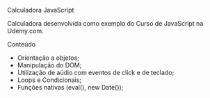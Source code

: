 Calculadora JavaScript

Calculadora desenvolvida como exemplo do Curso de JavaScript na Udemy.com.

Conteúdo

- Orientação a objetos;
- Manipulação do DOM;
- Utilização de aúdio com eventos de click e de teclado;
- Loops e Condicionais;
- Funções nativas (eval(), new Date());
